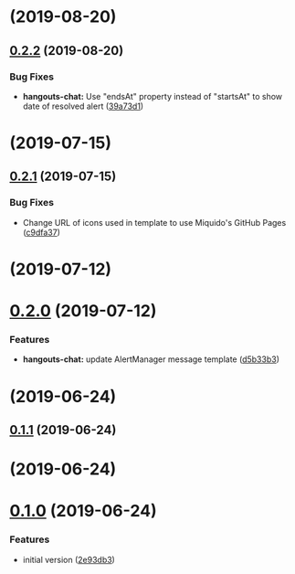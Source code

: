 <a name=""></a>
# [](https://github.com/miquido/alertmanager-webhook-forwarder/compare/v0.2.2...v) (2019-08-20)



<a name="0.2.2"></a>
## [0.2.2](https://github.com/miquido/alertmanager-webhook-forwarder/compare/v0.2.1...v0.2.2) (2019-08-20)


### Bug Fixes

* **hangouts-chat:** Use "endsAt" property instead of "startsAt" to show date of resolved alert ([39a73d1](https://github.com/miquido/alertmanager-webhook-forwarder/commit/39a73d1))



<a name=""></a>
# [](https://github.com/miquido/alertmanager-webhook-forwarder/compare/v0.2.1...v) (2019-07-15)



<a name="0.2.1"></a>
## [0.2.1](https://github.com/miquido/alertmanager-webhook-forwarder/compare/v0.2.0...v0.2.1) (2019-07-15)


### Bug Fixes

* Change URL of icons used in template to use Miquido's GitHub Pages ([c9dfa37](https://github.com/miquido/alertmanager-webhook-forwarder/commit/c9dfa37))



<a name=""></a>
# [](https://github.com/k911/alertmanager-webhook-forwarder/compare/v0.2.0...v) (2019-07-12)



<a name="0.2.0"></a>
# [0.2.0](https://github.com/k911/alertmanager-webhook-forwarder/compare/v0.1.1...v0.2.0) (2019-07-12)


### Features

* **hangouts-chat:** update AlertManager message template ([d5b33b3](https://github.com/k911/alertmanager-webhook-forwarder/commit/d5b33b3))



<a name=""></a>
# [](https://github.com/k911/alertmanager-webhook-forwarder/compare/v0.1.1...v) (2019-06-24)



<a name="0.1.1"></a>
## [0.1.1](https://github.com/k911/alertmanager-webhook-forwarder/compare/v0.1.0...v0.1.1) (2019-06-24)



<a name=""></a>
# [](https://github.com/k911/alertmanager-webhook-forwarder/compare/v0.1.0...v) (2019-06-24)



<a name="0.1.0"></a>
# [0.1.0](https://github.com/k911/alertmanager-webhook-forwarder/compare/2e93db3...v0.1.0) (2019-06-24)


### Features

* initial version ([2e93db3](https://github.com/k911/alertmanager-webhook-forwarder/commit/2e93db3))




